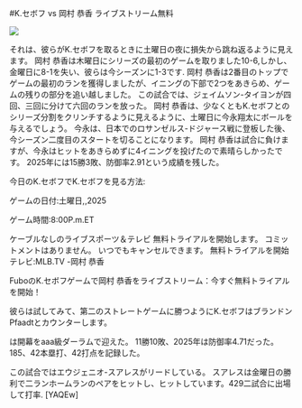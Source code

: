 #K.セボフ vs 岡村 恭香 ライブストリーム無料  
  
  
[![](https://i.imgur.com/qSNzIqt.png)](https://movie.rssnews.media/ahUCPGBUi.php)  
  
それは、彼らがK.セボフを取るときに土曜日の夜に損失から跳ね返るように見えます。 岡村 恭香は木曜日にシリーズの最初のゲームを取りました10-6,しかし、金曜日に8-1を失い、彼らは今シーズンに1-3です. 岡村 恭香は2番目のトップでゲームの最初のランを獲得しましたが、イニングの下部で2つをあきらめ、ゲームの残りの部分を追い越しました。 この試合では、ジェイムソン-タイヨンが四回、三回に分けて六回のランを放った。 岡村 恭香は、少なくともK.セボフとのシリーズ分割をクリンチするように見えるように、土曜日に今永翔太にボールを与えるでしょう。 今永は、日本でのロサンゼルス-ドジャース戦に登板した後、今シーズン二度目のスタートを切ることになります。 岡村 恭香は試合に負けますが、今永はヒットをあきらめずに4イニングを投げたので素晴らしかったです。 2025年には15勝3敗、防御率2.91という成績を残した。

今日のK.セボフでK.セボフを見る方法:

ゲームの日付:土曜日,,2025

ゲーム時間:8:00P.m.ET

ケーブルなしのライブスポーツ＆テレビ
無料トライアルを開始します。 コミットメントはありません。 いつでもキャンセルできます。
無料トライアルを開始
テレビ:MLB.TV -岡村 恭香

FuboのK.セボフゲームで岡村 恭香をライブストリーム：今すぐ無料トライアルを開始！

彼らは試してみて、第二のストレートゲームに勝つようにK.セボフはブランドンPfaadtとカウンターします。

は開幕をaaa級ダーラムで迎えた。 11勝10敗、2025年は防御率4.71だった。 185、42本塁打、42打点を記録した。

この試合ではエウジェニオ-スアレスがリードしている。 スアレスは金曜日の勝利で二ランホームランのペアをヒットし、ヒットしています。429二試合に出場して打率. [YAQEw]